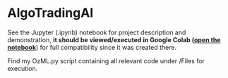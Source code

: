 # AlgoTradingAI
See the Jupyter (.ipynb) notebook for project description and demonstration, **it should be viewed/executed in Google Colab ([open the notebook](http://colab.research.google.com/drive/1mOTbXkcrulDkOrMAoAnBQ_OV3veESunI)**) for full compatibility since it was created there.

Find my OzML.py script containing all relevant code under /Files for execution.
